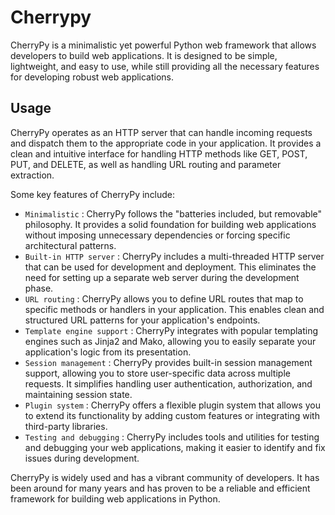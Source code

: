 # Cherrypy
CherryPy is a minimalistic yet powerful Python web framework that allows developers to build web applications. It is designed to be simple, lightweight, and easy to use, while still providing all the necessary features for developing robust web applications.

## Usage
CherryPy operates as an HTTP server that can handle incoming requests and dispatch them to the appropriate code in your application. It provides a clean and intuitive interface for handling HTTP methods like GET, POST, PUT, and DELETE, as well as handling URL routing and parameter extraction.

Some key features of CherryPy include:
- `Minimalistic` : CherryPy follows the "batteries included, but removable" philosophy. It provides a solid foundation for building web applications without imposing unnecessary dependencies or forcing specific architectural patterns.
- `Built-in HTTP server` : CherryPy includes a multi-threaded HTTP server that can be used for development and deployment. This eliminates the need for setting up a separate web server during the development phase.
- `URL routing` : CherryPy allows you to define URL routes that map to specific methods or handlers in your application. This enables clean and structured URL patterns for your application's endpoints.
- `Template engine support` : CherryPy integrates with popular templating engines such as Jinja2 and Mako, allowing you to easily separate your application's logic from its presentation.
- `Session management` : CherryPy provides built-in session management support, allowing you to store user-specific data across multiple requests. It simplifies handling user authentication, authorization, and maintaining session state.
- `Plugin system` : CherryPy offers a flexible plugin system that allows you to extend its functionality by adding custom features or integrating with third-party libraries.
- `Testing and debugging` : CherryPy includes tools and utilities for testing and debugging your web applications, making it easier to identify and fix issues during development.

CherryPy is widely used and has a vibrant community of developers. It has been around for many years and has proven to be a reliable and efficient framework for building web applications in Python.

